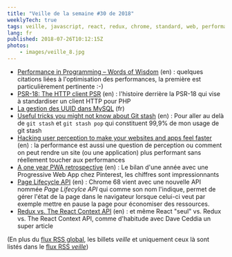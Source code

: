 ```yaml
---
title: "Veille de la semaine #30 de 2018"
weeklyTech: true
tags: veille, javascript, react, redux, chrome, standard, web, performances, pwa, git, mysql, http, php
lang: fr
published: 2018-07-26T10:12:15Z
photos:
    - images/veille_8.jpg
---
```

* [Performance in Programming – Words of Wisdom](http://hangaroundtheweb.com/2018/07/performance-in-programming-words-of-wisdom/) (en)&nbsp;: quelques citations liées à l'optimisation des performances, la première est particulièrement pertinente :-)
* [PSR-18: The HTTP client PSR](https://medium.com/php-fig/the-http-client-psr-9c2535132980) (en)&nbsp;: l'histoire derrière la PSR-18 qui vise à standardiser un client HTTP pour PHP
* [La gestion des UUID dans MySQL](https://www.jdecool.fr/blog/2018/07/23/la-gestion-des-uuid-dans-mysql.html) (fr)
* [Useful tricks you might not know about Git stash](https://dev.to/srebalaji/useful-tricks-you-might-not-know-about-git-stash-117e) (en)&nbsp;: Pour aller au delà de `git stash` et `git stash pop` qui constituent 99,9% de mon usage de git stash
* [Hacking user perception to make your websites and apps feel faster](https://medium.com/dev-channel/hacking-user-perception-to-make-your-websites-and-apps-feel-faster-922636b620e3) (en)&nbsp;: la performance est aussi une question de perception ou comment on peut rendre un site (ou une application) plus performant sans réellement toucher aux performances
* [A one year PWA retrospective](https://medium.com/@Pinterest_Engineering/a-one-year-pwa-retrospective-f4a2f4129e05) (en)&nbsp;: Le bilan d'une année avec une Progressive Web App chez Pinterest, les chiffres sont impressionnants
* [Page Lifecycle API](https://developers.google.com/web/updates/2018/07/page-lifecycle-api#legacy-lifecycle-apis-to-avoid) (en)&nbsp;: Chrome 68 vient avec une nouvelle API nommée *Page Lifecylce API* qui comme son nom l'indique, permet de gérer l'état de la page dans le navigateur lorsque celui-ci veut par exemple mettre en pause la page pour économiser des ressources.
* [Redux vs. The React Context API](https://daveceddia.com/context-api-vs-redux/) (en)&nbsp;: et même React &quot;seul&quot; vs. Redux vs. The React Context API, comme d'habitude avec Dave Ceddia un super article


(En plus du [flux RSS global](/rss.xml), les billets *veille*
et uniquement ceux là sont listés dans le [flux RSS *veille*](/rss/veille.xml))

